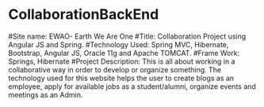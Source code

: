 # CollaborationBackEnd
#Site name:
EWAO- Earth We Are One
#Title:
Collaboration Project using Angular JS and Spring.
#Technology Used:
Spring MVC, Hibernate, Bootstrap, Angular JS, Oracle 11g and Apache TOMCAT.
#Frame Work:
Springs, Hibernate
#Project Description:
This is all about working in a collaborative way in order to develop or organize something. The technology used for this website helps the user to create blogs as an employee, apply for available jobs as a student/alumni, organize events and meetings as an Admin.
